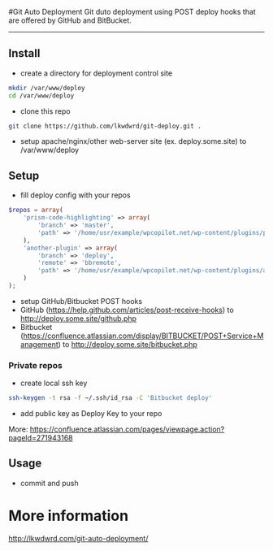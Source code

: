 #Git Auto Deployment
Git duto deployment using POST deploy hooks that are offered by GitHub and BitBucket.

***
## Install
* create a directory for deployment control site
```bash
mkdir /var/www/deploy
cd /var/www/deploy
```
* clone this repo
```bash
git clone https://github.com/lkwdwrd/git-deploy.git .
```
* setup apache/nginx/other web-server site (ex. deploy.some.site) to /var/www/deploy

## Setup
* fill deploy config with your repos
```php
$repos = array(
    'prism-code-highlighting' => array(
        'branch' => 'master',
        'path' => '/home/usr/example/wpcopilot.net/wp-content/plugins/prism-code-highlighting/'
    ),
    'another-plugin' => array(
        'branch' => 'deploy',
        'remote' => 'bbremote',
        'path' => '/home/usr/example/wpcopilot.net/wp-content/plugins/another-plugin/'
    )
);
```
* setup GitHub/Bitbucket POST hooks
 * GitHub (https://help.github.com/articles/post-receive-hooks) to http://deploy.some.site/github.php
 * Bitbucket (https://confluence.atlassian.com/display/BITBUCKET/POST+Service+Management) to http://deploy.some.site/bitbucket.php

### Private repos
* create local ssh key
```bash
ssh-keygen -t rsa -f ~/.ssh/id_rsa -C 'Bitbucket deploy'
```
* add public key as Deploy Key to your repo

More: https://confluence.atlassian.com/pages/viewpage.action?pageId=271943168

## Usage
* commit and push

# More information
http://lkwdwrd.com/git-auto-deployment/
